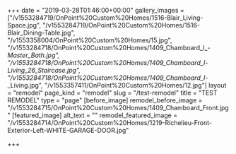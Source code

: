 +++
date = "2019-03-28T01:46:00+00:00"
gallery_images = ["/v1553284719/OnPoint%20Custom%20Homes/1516-Blair_Living-Space.jpg", "/v1553284719/OnPoint%20Custom%20Homes/1516-Blair_Dining-Table.jpg", "/v1553358004/OnPoint%20Custom%20Homes/15.jpg", "/v1553284718/OnPoint%20Custom%20Homes/1409_Chamboard_I_-_Master_Bath.jpg", "/v1553284718/OnPoint%20Custom%20Homes/1409_Chamboard_I_-_Living_26_Staircase.jpg", "/v1553284718/OnPoint%20Custom%20Homes/1409_Chamboard_I_-_Living.jpg", "/v1553357411/OnPoint%20Custom%20Homes/12.jpg"]
layout = "remodel"
page_kind = "remodel"
slug = "/test-remodel"
title = "TEST REMODEL"
type = "page"
[before_image]
remodel_before_image = "/v1553284715/OnPoint%20Custom%20Homes/1409_Chamboard_Front.jpg"
[featured_image]
alt_text = ""
remodel_featured_image = "/v1553284714/OnPoint%20Custom%20Homes/1219-Richelieu-Front-Exterior-Left-WHITE-GARAGE-DOOR.jpg"

+++
